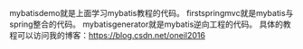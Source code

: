 mybatisdemo就是上面学习mybatis教程的代码。
firstspringmvc就是mybatis与spring整合的代码。
mybatisgenerator就是mybatis逆向工程的代码。
具体的教程可以访问我的博客：https://blog.csdn.net/oneil2016